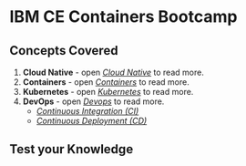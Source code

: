 # IBM CE Containers Bootcamp




## Concepts Covered

1. **Cloud Native** - open *[Cloud Native](./cloud-native/index.md)* to read more.
2. **Containers** - open *[Containers](./containers/index.md)* to read more.
3. **Kubernetes** - open *[Kubernetes](./openshift/index.md)* to read more.
4. **DevOps** - open *[Devops](./devops/index.md)* to read more.
      - *[Continuous Integration (CI)](./devops/tekton/index.md)*
      - *[Continuous Deployment (CD)](./devops/argocd/index.md)*

## Test your Knowledge
